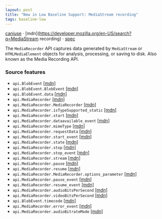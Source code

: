 ```yaml
---
layout: post
title: "New in Low Baseline Support: MediaStream recording"
tags: baseline-low
---
```


[caniuse](https://caniuse.com/?search=mediastream-recording) · [mdn](https://developer.mozilla.org/en-US/search?q=MediaStream recording) · [spec](https://w3c.github.io/mediacapture-record/)

The `MediaRecorder` API captures data generated by `MediaStream` or `HTMLMediaElement` objects for analysis, processing, or saving to disk. Also known as the Media Recording API.

### Source features

- ``api.BlobEvent`` [[mdn]](https://developer.mozilla.org/en-US/search?q=api.BlobEvent)
- ``api.BlobEvent.BlobEvent`` [[mdn]](https://developer.mozilla.org/en-US/search?q=api.BlobEvent.BlobEvent)
- ``api.BlobEvent.data`` [[mdn]](https://developer.mozilla.org/en-US/search?q=api.BlobEvent.data)
- ``api.MediaRecorder`` [[mdn]](https://developer.mozilla.org/en-US/search?q=api.MediaRecorder)
- ``api.MediaRecorder.MediaRecorder`` [[mdn]](https://developer.mozilla.org/en-US/search?q=api.MediaRecorder.MediaRecorder)
- ``api.MediaRecorder.isTypeSupported_static`` [[mdn]](https://developer.mozilla.org/en-US/search?q=api.MediaRecorder.isTypeSupported_static)
- ``api.MediaRecorder.start`` [[mdn]](https://developer.mozilla.org/en-US/search?q=api.MediaRecorder.start)
- ``api.MediaRecorder.dataavailable_event`` [[mdn]](https://developer.mozilla.org/en-US/search?q=api.MediaRecorder.dataavailable_event)
- ``api.MediaRecorder.mimeType`` [[mdn]](https://developer.mozilla.org/en-US/search?q=api.MediaRecorder.mimeType)
- ``api.MediaRecorder.requestData`` [[mdn]](https://developer.mozilla.org/en-US/search?q=api.MediaRecorder.requestData)
- ``api.MediaRecorder.start_event`` [[mdn]](https://developer.mozilla.org/en-US/search?q=api.MediaRecorder.start_event)
- ``api.MediaRecorder.state`` [[mdn]](https://developer.mozilla.org/en-US/search?q=api.MediaRecorder.state)
- ``api.MediaRecorder.stop`` [[mdn]](https://developer.mozilla.org/en-US/search?q=api.MediaRecorder.stop)
- ``api.MediaRecorder.stop_event`` [[mdn]](https://developer.mozilla.org/en-US/search?q=api.MediaRecorder.stop_event)
- ``api.MediaRecorder.stream`` [[mdn]](https://developer.mozilla.org/en-US/search?q=api.MediaRecorder.stream)
- ``api.MediaRecorder.pause`` [[mdn]](https://developer.mozilla.org/en-US/search?q=api.MediaRecorder.pause)
- ``api.MediaRecorder.resume`` [[mdn]](https://developer.mozilla.org/en-US/search?q=api.MediaRecorder.resume)
- ``api.MediaRecorder.MediaRecorder.options_parameter`` [[mdn]](https://developer.mozilla.org/en-US/search?q=api.MediaRecorder.MediaRecorder.options_parameter)
- ``api.MediaRecorder.pause_event`` [[mdn]](https://developer.mozilla.org/en-US/search?q=api.MediaRecorder.pause_event)
- ``api.MediaRecorder.resume_event`` [[mdn]](https://developer.mozilla.org/en-US/search?q=api.MediaRecorder.resume_event)
- ``api.MediaRecorder.audioBitsPerSecond`` [[mdn]](https://developer.mozilla.org/en-US/search?q=api.MediaRecorder.audioBitsPerSecond)
- ``api.MediaRecorder.videoBitsPerSecond`` [[mdn]](https://developer.mozilla.org/en-US/search?q=api.MediaRecorder.videoBitsPerSecond)
- ``api.BlobEvent.timecode`` [[mdn]](https://developer.mozilla.org/en-US/search?q=api.BlobEvent.timecode)
- ``api.MediaRecorder.error_event`` [[mdn]](https://developer.mozilla.org/en-US/search?q=api.MediaRecorder.error_event)
- ``api.MediaRecorder.audioBitrateMode`` [[mdn]](https://developer.mozilla.org/en-US/search?q=api.MediaRecorder.audioBitrateMode)

